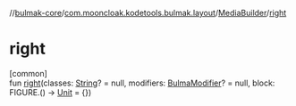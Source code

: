 //[bulmak-core](../../../index.md)/[com.mooncloak.kodetools.bulmak.layout](../index.md)/[MediaBuilder](index.md)/[right](right.md)

# right

[common]\
fun [right](right.md)(classes: [String](https://kotlinlang.org/api/core/kotlin-stdlib/kotlin/-string/index.html)? = null, modifiers: [BulmaModifier](../../com.mooncloak.kodetools.bulmak.modifier/-bulma-modifier/index.md)? = null, block: FIGURE.() -&gt; [Unit](https://kotlinlang.org/api/core/kotlin-stdlib/kotlin/-unit/index.html) = {})
